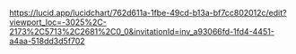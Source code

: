https://lucid.app/lucidchart/762d611a-1fbe-49cd-b13a-bf7cc802012c/edit?viewport_loc=-3025%2C-2173%2C5713%2C2681%2C0_0&invitationId=inv_a93066fd-1fd4-4451-a4aa-518dd3d5f702
